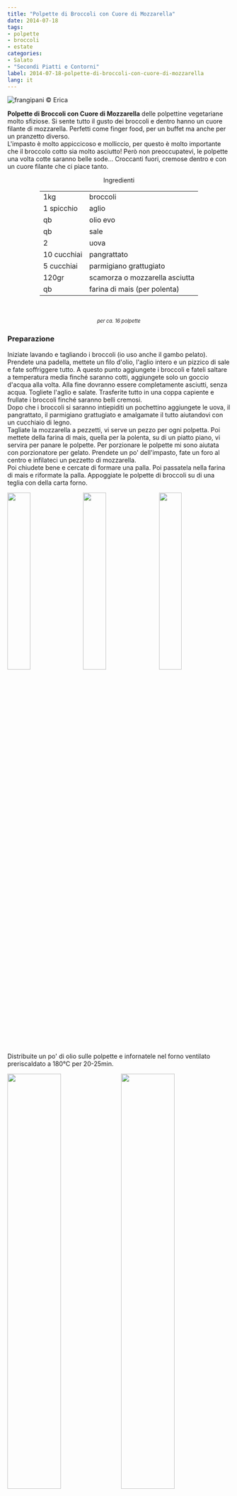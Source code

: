 ```yaml
---
title: "Polpette di Broccoli con Cuore di Mozzarella"
date: 2014-07-18
tags:
- polpette
- broccoli
- estate
categories:
- Salato
- "Secondi Piatti e Contorni"
label: 2014-07-18-polpette-di-broccoli-con-cuore-di-mozzarella
lang: it 
---
```

![](header.jpeg "frangipani © Erica")

**Polpette di Broccoli con Cuore di Mozzarella** delle polpettine vegetariane molto sfiziose. Si sente tutto il gusto dei broccoli e dentro hanno un cuore filante di mozzarella. Perfetti come finger food, per un buffet ma anche per un pranzetto diverso.
<br />
L'impasto è molto appiccicoso e molliccio, per questo è molto importante che il broccolo cotto sia molto asciutto! Però non preoccupatevi, le polpette una volta cotte saranno belle sode... Croccanti fuori, cremose dentro e con un cuore filante che ci piace tanto.

<div id="wrapper" style="text-align: center">
  <div id="yourdiv" style="display: inline-block;">
    <div class="ingredients" itemscope itemtype="http://schema.org/Recipe">
      <span itemprop="name" style="display:none;">Polpette di Broccoli con Cuore di Mozzarella</span>
      <span itemprop="recipeCategory" style="display:none;">Salato</span>
      <img itemprop="image" style="display:none;" class="ignore-gallery-item" src="header.jpeg"/>
      <span itemprop="author" style="display:none;">Erica Raiano</span>
      <span itemprop="description" style="display:none;">Polpette di Broccoli con Cuore di Mozzarella delle polpettine vegetariane molto sfiziose. Si sente tutto il gusto dei broccoli e dentro hanno un cuore filante di mozzarella.</span>
      <div class="ingredients-title">Ingredienti</div>
      <table>
        <tbody>
          </tr>
          <tr itemprop="recipeIngredient">
            <td>1kg</td>
            <td>broccoli</td>
          </tr>
          <tr itemprop="recipeIngredient">
            <td>1 spicchio</td>
            <td>aglio</td>
          </tr>
          <tr itemprop="recipeIngredient">
            <td>qb</td>
            <td>olio evo</td>
          </tr>
          <tr itemprop="recipeIngredient">
            <td>qb</td>
            <td>sale</td>
          </tr>
          <tr itemprop="recipeIngredient">
            <td>2</td>
            <td>uova</td>
          </tr>
          <tr itemprop="recipeIngredient">
            <td>10 cucchiai</td>
            <td>pangrattato</td>
          </tr>
          <tr itemprop="recipeIngredient">
            <td>5 cucchiai</td>
            <td>parmigiano grattugiato</td>
          </tr>
          <tr itemprop="recipeIngredient">
            <td>120gr</td>
            <td>scamorza o mozzarella asciutta</td>
          </tr>
          <tr itemprop="recipeIngredient">
            <td>qb</td>
            <td>farina di mais (per polenta)</td>
          </tr>
        </tbody>
      </table>
      <br></br>
      <i class="pull-right" style="font-size: 80%;" itemprop="recipeYield">per ca. 16 polpette</i>
    </div>
  </div>
</div>

<h3>
  <font color="grey">
    <i class="fa fa-cogs"></i>
  </font> Preparazione
</h3>

Iniziate lavando e tagliando i broccoli (io uso anche il gambo pelato). Prendete una padella, mettete un filo d'olio, l'aglio intero e un pizzico di sale e fate soffriggere tutto. A questo punto aggiungete i broccoli e fateli saltare a temperatura media finché saranno cotti, aggiungete solo un goccio d'acqua alla volta. Alla fine dovranno essere completamente asciutti, senza acqua. Togliete l'aglio e salate. Trasferite tutto in una coppa capiente e frullate i broccoli finché saranno belli cremosi.
<br />
Dopo che i broccoli si saranno intiepiditi un pochettino aggiungete le uova, il pangrattato, il parmigiano grattugiato e amalgamate il tutto aiutandovi con un cucchiaio di legno.
<br />
Tagliate la mozzarella a pezzetti, vi serve un pezzo per ogni polpetta. Poi mettete della farina di mais, quella per la polenta, su di un piatto piano, vi servira per panare le polpette. Per porzionare le polpette mi sono aiutata con porzionatore per gelato. Prendete un po' dell'impasto, fate un foro al centro e infilateci un pezzetto di mozzarella.
<br />
Poi chiudete bene e cercate di formare una palla. Poi passatela nella farina di mais e riformate la palla. Appoggiate le polpette di broccoli su di una teglia con della carta forno.
<p>
  <div style="width: 100%; margin-bottom: 0">
    <img style="float: left; width: 32%; margin-right: 1%;" src="broccoli.jpeg" alt="" title="frangipani © Erica" />
    <img style="float: left; width: 32%; margin-right: 1%; margin-left: 1%;" src="polpette.jpeg" alt="" title="frangipani © Erica" />
    <img style="float: left; width: 32%; margin-left: 1%;" src="teglia.jpeg" alt="" title="frangipani © Erica" />
    <div style="clear: both"></div>
  </div>
</p>

Distribuite un po' di olio sulle polpette e infornatele nel forno ventilato preriscaldato a 180°C per 20-25min.
<p>
  <div style="width: 100%; margin-bottom: 0">
    <img style="float: left; width: 49%; margin-right: 1%" src="risultato1.jpeg" alt="" title="frangipani © Erica" />
    <img style="float: left; width: 49%; margin-left: 1%" src="risultato2.jpeg" alt="" title="frangipani © Erica" />
    <div style="clear: both"></div>
  </div>
</p>

![](risultato3.jpeg "frangipani © Erica")

<p>
  <div style="width: 100%; margin-bottom: 0">
    <img style="float: left; width: 49%; margin-right: 1%" src="risultato4.jpeg" alt="" title="frangipani © Erica" />
    <img style="float: left; width: 49%; margin-left: 1%" src="risultato5.jpeg" alt="" title="frangipani © Erica" />
    <div style="clear: both"></div>
  </div>
</p>

<p>
  <div style="width: 100%; margin-bottom: 0">
    <img style="float: left; width: 49%; margin-right: 1%" src="risultato6.jpeg" alt="" title="frangipani © Erica" />
    <img style="float: left; width: 49%; margin-left: 1%" src="risultato7.jpeg" alt="" title="frangipani © Erica" />
    <div style="clear: both"></div>
  </div>
</p>

<h4>Buon appetito
  <font color="red">
    <i class="fa fa-smile-o"></i>
  </font>
</h4>
